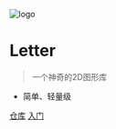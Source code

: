 ![logo](https://docsify.js.org/_media/icon.svg)

# Letter

> 一个神奇的2D图形库

* 简单、轻量级

[仓库](https://github.com/youth95/letter)
[入门](#letter)